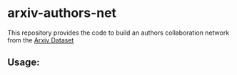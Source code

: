 # arxiv-authors-net
This repository provides the code to build an authors collaboration network from the [Arxiv Dataset](https://www.kaggle.com/datasets/Cornell-University/arxiv)
## Usage:

